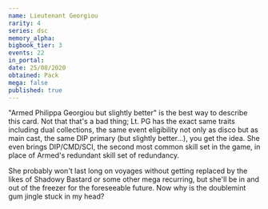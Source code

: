 ```yaml
---
name: Lieutenant Georgiou
rarity: 4
series: dsc
memory_alpha:
bigbook_tier: 3
events: 22
in_portal:
date: 25/08/2020
obtained: Pack
mega: false
published: true
---
```


"Armed Philippa Georgiou but slightly better" is the best way to describe this card. Not that that's a bad thing; Lt. PG has the exact same traits including dual collections, the same event eligibility not only as disco but as main cast, the same DIP primary (but slightly better...), you get the idea. She even brings DIP/CMD/SCI, the second most common skill set in the game, in place of Armed's redundant skill set of redundancy.

She probably won't last long on voyages without getting replaced by the likes of Shadowy Bastard or some other mega recurring, but she'll be in and out of the freezer for the foreseeable future. Now why is the doublemint gum jingle stuck in my head?
